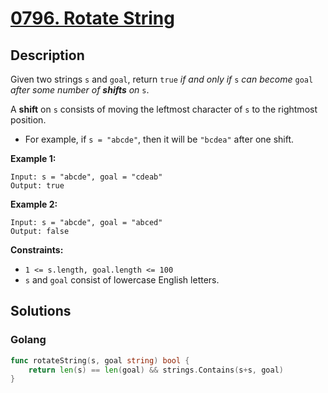 # [0796. Rotate String](https://leetcode-cn.com/problems/rotate-string/)



## Description


Given two strings `s` and `goal`, return `true` *if and only if* `s` *can become* `goal` *after some number of **shifts** on* `s`.

A **shift** on `s` consists of moving the leftmost character of `s` to the rightmost position.

- For example, if `s = "abcde"`, then it will be `"bcdea"` after one shift.

 

**Example 1:**

```
Input: s = "abcde", goal = "cdeab"
Output: true
```

**Example 2:**

```
Input: s = "abcde", goal = "abced"
Output: false
```

 

**Constraints:**

- `1 <= s.length, goal.length <= 100`
- `s` and `goal` consist of lowercase English letters.





## Solutions

<!-- tabs:start -->

### **Golang**

```go
func rotateString(s, goal string) bool {
    return len(s) == len(goal) && strings.Contains(s+s, goal)
}
```

<!-- tabs:end -->